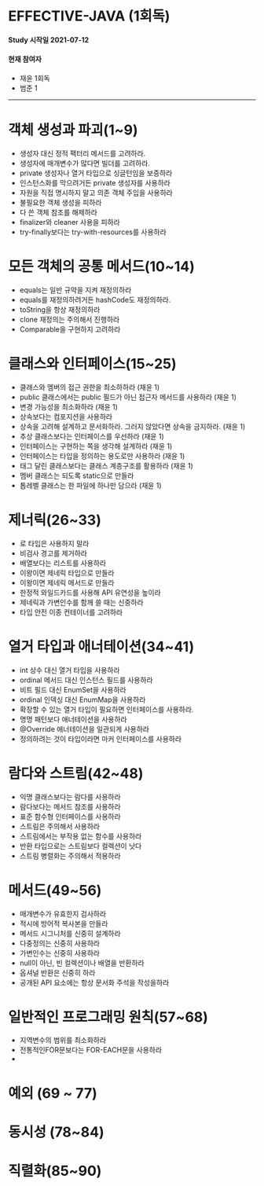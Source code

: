 # EFFECTIVE-JAVA (1회독)

#### Study 시작일 2021-07-12

#### 현재 참여자
- 재윤 1회독
- 범준 1

---

# 객체 생성과 파괴(1~9)
- 생성자 대신 정적 팩터리 메서드를 고려하라.
- 생성자에 매개변수가 많다면 빌더를 고려하라.
- private 생성자나 열거 타입으로 싱글턴임을 보증하라
- 인스턴스화를 막으려거든 private 생성자를 사용하라
- 자원을 직접 명시하지 말고 의존 객체 주입을 사용하라
- 불필요한 객체 생성을 피하라
- 다 쓴 객체 참조를 해제하라
- finalizer와 cleaner 사용을 피하라
- try-finally보다는 try-with-resources를 사용하라

# 모든 객체의 공통 메서드(10~14)
- equals는 일반 규약을 지켜 재정의하라
- equals를 재정의하려거든 hashCode도 재정의하라.
- toString을 항상 재정의하라
- clone 재정의는 주의해서 진행하라
- Comparable을 구현하지 고려하라

# 클래스와 인터페이스(15~25)
- 클래스와 멤버의 접근 권한을 최소하하라 (재윤 1)
- public 클래스에서는 public 필드가 아닌 접근자 메서드를 사용하라 (재윤 1)
- 변경 가능성을 최소화하라 (재윤 1)
- 상속보다는 컴포지션을 사용하라
- 상속을 고려해 설계하고 문서화하라. 그러지 않았다면 상속을 금지하라. (재윤 1)
- 추상 클래스보다는 인터페이스를 우선하라 (재윤  1)
- 인터페이스는 구현하는 쪽을 생각해 설계하라 (재윤 1)
- 인터페이스는 타입을 정의하는 용도로만 사용하라 (재윤 1)
- 태그 달린 클래스보다는 클래스 계층구조를 활용하라 (재윤 1)
- 멤버 클래스는 되도록 static으로 만들라 
- 톱레벨 클래스는 한 파일에 하나만 담으라 (재윤 1)

# 제너릭(26~33)
- 로 타입은 사용하지 말라
- 비검사 경고를 제거하라
- 배열보다는 리스트를 사용하라
- 이왕이면 제네릭 타입으로 만들라
- 이왕이면 제네릭 메서드로 만들라
- 한정적 와일드카드를 사용해 API 유연성을 높이라
- 제네릭과 가변인수를 함께 쓸 때는 신중하라
- 타입 안전 이종 컨테이너를 고려하라

# 열거 타입과 애너테이션(34~41)
- int 상수 대신 열거 타입을 사용하라
- ordinal 메서드 대신 인스턴스 필드를 사용하라
- 비트 필드 대신 EnumSet을 사용하라
- ordinal 인덱싱 대신 EnumMap을 사용하라
- 확장할 수 있는 열거 타입이 필요하면 인터페이스를 사용하라.
- 명명 패턴보다 애너테이션을 사용하라
- @Override 애너테이션을 일관되게 사용하라
- 정의하려는 것이 타입이라면 마커 인터페이스를 사용하라

# 람다와 스트림(42~48)
- 익명 클래스보다는 람다를 사용하라
- 람다보다는 메서드 참조를 사용하라
- 표준 함수형 인터페이스를 사용하라
- 스트림은 주의해서 사용하라
- 스트림에서는 부작용 없는 함수를 사용하라
- 반환 타입으로는 스트림보다 컬렉션이 낫다
- 스트림 병렬화는 주의해서 적용하라

# 메서드(49~56)
- 매개변수가 유효한지 검사하라
- 적시에 방어적 복사본을 만들라
- 메서드 시그니처를 신중히 설계하라
- 다중정의는 신중히 사용하라
- 가변인수는 신중히 사용하라
- null이 아닌, 빈 컬렉션이나 배열을 반환하라
- 옵셔널 반환은 신중히 하라
- 공개된 API 요소에는 항상 문서화 주석을 작성을하라

# 일반적인 프로그래밍 원칙(57~68)
- 지역변수의 범위를 최소화하라
- 전통적인FOR문보다는 FOR-EACH문을 사용하라
-  

# 예외 (69 ~ 77)

# 동시성 (78~84)
# 직렬화(85~90)
